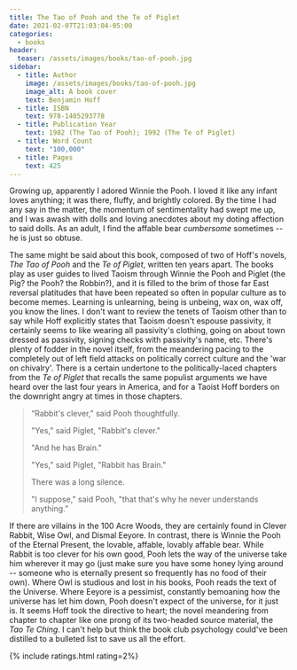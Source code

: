 ```yaml
---
title: The Tao of Pooh and the Te of Piglet
date: 2021-02-07T21:03:04-05:00
categories:
  - books
header:
  teaser: /assets/images/books/tao-of-pooh.jpg
sidebar:
  - title: Author
    image: /assets/images/books/tao-of-pooh.jpg
    image_alt: A book cover
    text: Benjamin Hoff
  - title: ISBN
    text: 978-1405293778
  - title: Publication Year
    text: 1982 (The Tao of Pooh); 1992 (The Te of Piglet)
  - title: Word Count
    text: "100,000"
  - title: Pages
    text: 425
---
```


Growing up, apparently I adored Winnie the Pooh. I loved it like any infant loves anything; it was there, fluffy, and brightly colored. By the time I had any say in the matter, the momentum of sentimentality had swept me up, and I was awash with dolls and loving anecdotes about my doting affection to said dolls. As an adult, I find the affable bear *cumbersome* sometimes -- he is just so obtuse.

The same might be said about this book, composed of two of Hoff's novels, *The Tao of Pooh* and the *Te of Piglet*, written ten years apart. The books play as user guides to lived Taoism through Winnie the Pooh and Piglet (the Pig? the Pooh? the Robbin?), and it is filled to the brim of those far East reversal platitudes that have been repeated so often in popular culture as to become memes. Learning is unlearning, being is unbeing, wax on, wax off, you know the lines. I don't want to review the tenets of Taoism other than to say while Hoff explicitly states that Taoism doesn't espouse passivity, it certainly seems to like wearing all passivity's clothing, going on about town dressed as passivity, signing checks with passivity's name, etc. There's plenty of fodder in the novel itself, from the meandering pacing to the completely out of left field attacks on politically correct culture and the 'war on chivalry'. There is a certain undertone to the politically-laced chapters from the *Te of Piglet* that recalls the same populist arguments we have heard over the last four years in America, and for a Taoist Hoff borders on the downright angry at times in those chapters.

> “Rabbit's clever," said Pooh thoughtfully.
>
> "Yes," said Piglet, "Rabbit's clever."
>
> "And he has Brain."
>
> "Yes," said Piglet, "Rabbit has Brain."
>
> There was a long silence.
>
> "I suppose," said Pooh, "that that's why he never understands anything.”

If there are villains in the 100 Acre Woods, they are certainly found in Clever Rabbit, Wise Owl, and Dismal Eeyore. In contrast, there is Winnie the Pooh of the Eternal Present, the lovable, affable, lovably affable bear. While Rabbit is too clever for his own good, Pooh lets the way of the universe take him wherever it may go (just make sure you have some honey lying around -- someone who is eternally present so frequently has no food of their own). Where Owl is studious and lost in his books, Pooh reads the text of the Universe. Where Eeyore is a pessimist, constantly bemoaning how the universe has let him down, Pooh doesn't expect of the universe, for it just is. It seems Hoff took the directive to heart; the novel meandering from chapter to chapter like one prong of its two-headed source material, the *Tao Te Ching*. I can't help but think the book club psychology could've been distilled to a bulleted list to save us all the effort.

{% include ratings.html rating=2%}
